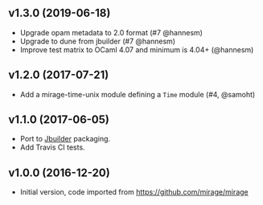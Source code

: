 ## v1.3.0 (2019-06-18)

* Upgrade opam metadata to 2.0 format (#7 @hannesm)
* Upgrade to dune from jbuilder (#7 @hannesm)
* Improve test matrix to OCaml 4.07 and minimum is 4.04+ (@hannesm)

## v1.2.0 (2017-07-21)

* Add a mirage-time-unix module defining a `Time` module (#4, @samoht)

## v1.1.0 (2017-06-05)

* Port to [Jbuilder](https://github.com/janestreet/jbuilder) packaging.
* Add Travis CI tests.

## v1.0.0 (2016-12-20)

* Initial version, code imported from https://github.com/mirage/mirage
